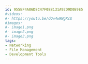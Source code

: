 ```yaml
---
id: 955EF4A86D8C47F088131A92D9D0E9E5
#videos:
#- https://youtu.be/dQw4w9WgXcQ
#images:
#- image1.png
#- image2.png
#- image3.png
tags:
- Networking
- File Management
- Development Tools
---
```

